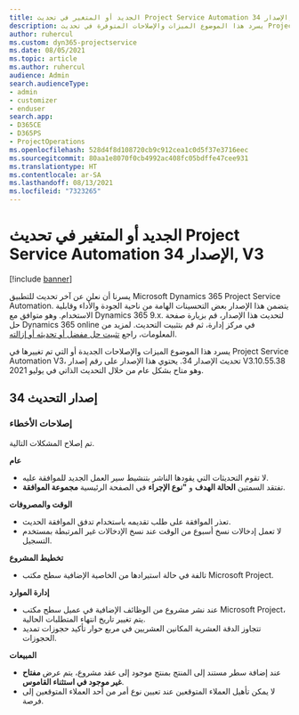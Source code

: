 ```yaml
---
title: الجديد أو المتغير في تحديث Project Service Automation الإصدار 34, V3
description: يسرد هذا الموضوع الميزات والإصلاحات المتوفرة في تحديث Project Service Automation، الإصدار 34, V3.
author: ruhercul
ms.custom: dyn365-projectservice
ms.date: 08/05/2021
ms.topic: article
ms.author: ruhercul
audience: Admin
search.audienceType:
- admin
- customizer
- enduser
search.app:
- D365CE
- D365PS
- ProjectOperations
ms.openlocfilehash: 528d4f8d108720cb9c912cea1c0d5f37e3716eec
ms.sourcegitcommit: 80aa1e8070f0cb4992ac408fc05bdffe47cee931
ms.translationtype: HT
ms.contentlocale: ar-SA
ms.lasthandoff: 08/13/2021
ms.locfileid: "7323265"
---
```

# <a name="whats-new-or-changed-in-project-service-automation-update-release-34-v3"></a>الجديد أو المتغير في تحديث Project Service Automation الإصدار 34, V3

[!include [banner](../includes/psa-now-project-operations.md)]

يسرنا أن نعلن عن آخر تحديث للتطبيق Microsoft Dynamics 365 Project Service Automation. يتضمن هذا الإصدار بعض التحسينات الهامة من ناحية الجودة والأداء وقابلية الاستخدام. وهو متوافق مع Dynamics 365 9.x. لتحديث هذا الإصدار، قم بزيارة صفحة حل Dynamics 365 online في مركز إدارة، ثم قم بتثبيت التحديث. لمزيد من المعلومات، راجع [تثبيت حل مفضل أو تحديثه أو إزالته](/power-platform/admin/install-remove-preferred-solution).

يسرد هذا الموضوع الميزات والإصلاحات الجديدة أو التي تم تغييرها في Project Service Automation V3، تحديث الإصدار 34. يحتوي هذا الإصدار على رقم إصدار V3.10.55.38 وهو متاح بشكل عام من خلال التحديث الذاتي في يوليو 2021.

## <a name="update-release-34"></a>إصدار التحديث 34

### <a name="bug-fixes"></a>إصلاحات الأخطاء
تم إصلاح المشكلات التالية.

**عام**

- لا تقوم التحديثات التي يقودها الناشر بتنشيط سير العمل الجديد للموافقة عليه.
- تفتقد السمتين **الحالة الهدف** و **"نوع الإجراء** في الصفحة الرئيسية **مجموعة الموافقة**.

**الوقت والمصروفات**

- تعذر الموافقة على طلب تقديمه باستخدام تدفق الموافقة الحديث.
- لا تعمل إدخالات نسخ أسبوع من الوقت عند نسخ الإدخالات غير المرتبطة بمستخدم التسجيل.

**تخطيط المشروع**

- تالفة في حالة استيرادها من الخاصية الإضافية سطح مكتب Microsoft Project.

**إدارة الموارد**

- عند نشر مشروع من الوظائف الإضافية في عميل سطح مكتب Microsoft Project، يتم تغيير تاريخ انتهاء المتطلبات الحالية.
- تتجاوز الدقة العشرية المكانين العشريين في مربع حوار تأكيد حجوزات تمديد الحجوزات.

**‏المبيعات**

- عند إضافة سطر مستند إلى المنتج بمنتج موجود إلى عقد مشروع، يتم عرض **مفتاح غير موجود في استثناء القاموس**.
- لا يمكن تأهيل العملاء المتوقعين عند تعيين نوع أمر من أحد العملاء المتوقعين إلى فرصة.
